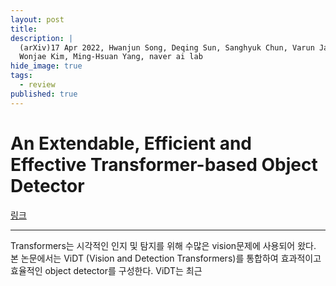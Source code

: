 ```yaml
---
layout: post
title: 
description: |
  (arXiv)17 Apr 2022, Hwanjun Song, Deqing Sun, Sanghyuk Chun, Varun Jampani, Dongyoon Han, Byeongho Heo, 
  Wonjae Kim, Ming-Hsuan Yang, naver ai lab
hide_image: true
tags:
  - review
published: true
---
```


# An Extendable, Efficient and Effective Transformer-based Object Detector
[링크](https://arxiv.org/pdf/2204.07962v1.pdf)
* * *
Transformers는 시각적인 인지 및 탐지를 위해 수많은 vision문제에 사용되어 왔다. 본 논문에서는 ViDT
(Vision and Detection Transformers)를 통합하여 효과적이고 효율적인 object detector를 구성한다. 
ViDT는 최근 


